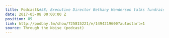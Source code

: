 ```yaml
---
title: Podcast&#58; Executive Director Bethany Henderson talks fundraising and partnerships
date: 2017-05-08 00:00:00 Z
position: 89
link: http://podbay.fm/show/725815221/e/1494219600?autostart=1
source: Through the Noise (podcast)
---
```


